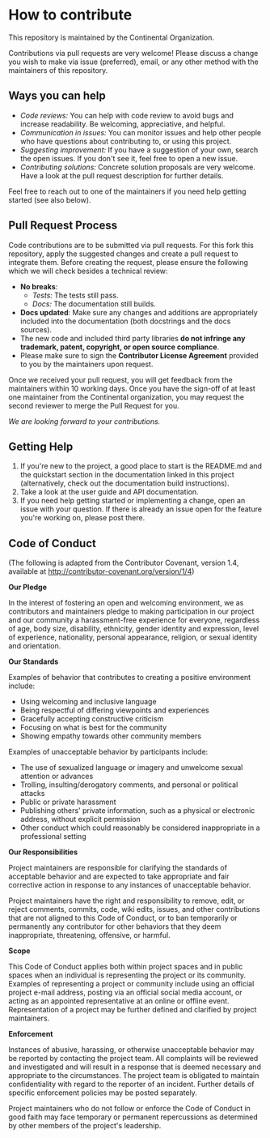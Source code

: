 How to contribute
=================

This repository is maintained by the Continental Organization.

Contributions via pull requests are very welcome!
Please discuss a change you wish to make via issue (preferred), email,
or any other method with the maintainers of this repository.

Ways you can help
------------------

- *Code reviews:*
  You can help with code review to avoid bugs and increase readability.
  Be welcoming, appreciative, and helpful.
- *Communication in issues:*
  You can monitor issues and help other people who have questions about
  contributing to, or using this project.
- *Suggesting improvement:*
  If you have a suggestion of your own, search the open issues.
  If you don't see it, feel free to open a new issue.
- *Contributing solutions:*
  Concrete solution proposals are very welcome.
  Have a look at the pull request description for further details.
    
Feel free to reach out to one of the maintainers if you need help
getting started (see also below).


Pull Request Process
---------------------

Code contributions are to be submitted via pull requests.
For this fork this repository, apply the suggested changes and create a
pull request to integrate them.
Before creating the request, please ensure the following which we will check
besides a technical review:

- **No breaks**:
  - *Tests:* The tests still pass.
  - *Docs:* The documentation still builds.
- **Docs updated**: Make sure any changes and additions are appropriately
  included into the documentation (both docstrings and the docs sources).
- The new code and included third party libraries **do not infringe
  any trademark, patent, copyright, or open source compliance**.
- Please make sure to sign the **Contributor License Agreement**
  provided to you by the maintainers upon request.

Once we received your pull request, you will get feedback from the maintainers
within 10 working days.
Once you have the sign-off of at least one maintainer from the Continental
organization, you may request the second reviewer to merge the Pull Request for
you.

*We are looking forward to your contributions.*


Getting Help
-------------

1. If you're new to the project, a good place to start is the
   README.md and the quickstart section in the documentation linked in this project
   (alternatively, check out the documentation build instructions). 
2. Take a look at the user guide and API documentation.
3. If you need help getting started or implementing a change,
   open an issue with your question.
   If there is already an issue open for the feature you're working on,
   please post there.


Code of Conduct
---------------
(The following is adapted from the Contributor Covenant, version 1.4,
available at http://contributor-covenant.org/version/1/4)

**Our Pledge**

In the interest of fostering an open and welcoming environment,
we as contributors and maintainers pledge to making participation
in our project and our community a harassment-free experience for everyone,
regardless of age, body size, disability, ethnicity, gender identity and
expression, level of experience, nationality, personal appearance,
religion, or sexual identity and orientation.

**Our Standards**

Examples of behavior that contributes to creating a positive environment include:

- Using welcoming and inclusive language
- Being respectful of differing viewpoints and experiences
- Gracefully accepting constructive criticism
- Focusing on what is best for the community
- Showing empathy towards other community members

Examples of unacceptable behavior by participants include:

- The use of sexualized language or imagery and unwelcome sexual attention or advances
- Trolling, insulting/derogatory comments, and personal or political attacks
- Public or private harassment
- Publishing others' private information, such as a physical or electronic address, without explicit permission
- Other conduct which could reasonably be considered inappropriate in a professional setting

**Our Responsibilities**

Project maintainers are responsible for clarifying the standards of acceptable
behavior and are expected to take appropriate and fair corrective action
in response to any instances of unacceptable behavior.

Project maintainers have the right and responsibility to remove, edit, or
reject comments, commits, code, wiki edits, issues, and other contributions
that are not aligned to this Code of Conduct, or to ban temporarily or
permanently any contributor for other behaviors that they deem
inappropriate, threatening, offensive, or harmful.

**Scope**

This Code of Conduct applies both within project spaces and in public
spaces when an individual is representing the project or its community.
Examples of representing a project or community include using an official
project e-mail address, posting via an official social media account,
or acting as an appointed representative at an online or offline event.
Representation of a project may be further defined and clarified
by project maintainers.

**Enforcement**

Instances of abusive, harassing, or otherwise unacceptable behavior
may be reported by contacting the project team. All complaints will be
reviewed and investigated and will result in a response that is deemed
necessary and appropriate to the circumstances. The project team is obligated
to maintain confidentiality with regard to the reporter of an incident.
Further details of specific enforcement policies may be posted separately.

Project maintainers who do not follow or enforce the Code of Conduct
in good faith may face temporary or permanent repercussions as determined
by other members of the project's leadership.
